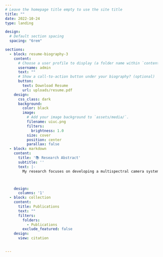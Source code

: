 ```yaml
---
# Leave the homepage title empty to use the site title
title: ""
date: 2022-10-24
type: landing

design:
  # Default section spacing
  spacing: "6rem"

sections:
  - block: resume-biography-3
    content:
      # Choose a user profile to display (a folder name within `content/authors/`)
      username: admin
      text: ""
      # Show a call-to-action button under your biography? (optional)
      button:
        text: Download Resume
        url: uploads/resume.pdf
    design:
      css_class: dark
      background:
        color: black
        image:
          # Add your image background to `assets/media/`.
          filename: uiuc.png
          filters:
            brightness: 1.0
          size: cover
          position: center
          parallax: false
  - block: markdown
    content:
      title: '📚 Research Abstract'
      subtitle: ''
      text: |-
        My research focuses on developing a multispectral camera system for labeled and label-free fluorescence cancer imaging. Inspired by the unique structure of the mantis shrimp's eye, this camera can simultaneously capture images across the UV, visible, and NIR spectrums. The system has significant implications for advancing image-guided surgery and intraoperative pathology. Based on the bioinspired camera, I also developed a lensless microscopy within the UV-Visible-NIR spectrum. By replacing expensive optical lenses with a holographic diffuser, the lensless microscopy achieves even higher resolution and enables three-dimensional imaging with a single shot. To optimize the bioinspired camera's image demosaicing, I designed and trained a 20-layer convolutional network with residual learning, significantly enhancing reconstructed image quality compared to traditional methods.



    design:
      columns: '1'
  - block: collection
    content:
      title: Publications
      text: ""
      filters:
        folders:
          - Publications
        exclude_featured: false
    design:
      view: citation
 

---
```

